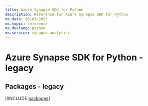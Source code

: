 ```yaml
---
title: Azure Synapse SDK for Python
description: Reference for Azure Synapse SDK for Python
ms.date: 06/03/2025
ms.topic: reference
ms.devlang: python
ms.service: synapse-analytics
---
```

# Azure Synapse SDK for Python - legacy
## Packages - legacy
[!INCLUDE [packages](synapse-index.md)]